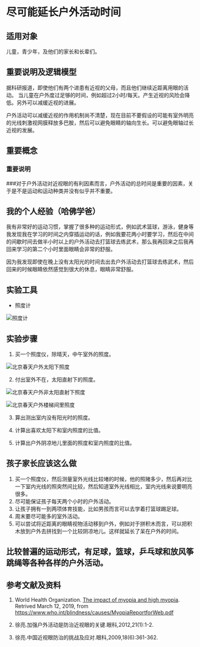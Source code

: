 # 尽可能延长户外活动时间

## 适用对象

儿童，青少年，及他们的家长和长辈们。

## 重要说明及逻辑模型

据科研报道，即使他们有两个进患有近视的父母，而且他们继续近距离用眼的活动。
当儿童在户外度过足够的时间，例如超过2小时/每天。产生近视的风险会降低。另外可以减缓近视的进展。

户外活动可以减缓近视的作用机制尚不清楚，现在目前不要假设的可能有室外明亮的光线刺激视网膜释放多巴胺，然后可以避免眼睛的轴向生长。可以避免眼轴过长近视的发展。

## 重要概念

### 重要说明
###对于户外活动对近视眼的有利因素而言，户外活动的总时间是重要的因素，关于是不是运动和运动种类并没有似乎并不重要。

## 我的个人经验（哈佛学爸）

我有非常好的运动习惯，掌握了很多种的运动形式，例如武术篮球，游泳，健身等我发现我在学习的时间之内穿插运动的话，例如我要花两小时要学习，然后在中间的间歇时间去做半小时以上的户外活动去打篮球去练武术，那么我再回来之后我再回来学习的第二个小时里面眼睛会非常的舒服。

因为我发现即使在晚上没有太阳光的时间去出去户外活动去打篮球去练武术，然后回来的时候眼睛依然感觉到很大的休息，眼睛非常舒服。

## 实验工具

- 照度计

![照度计](/images/章6-儿童及青少年的眼睛保护方案/延长户外活动时间/照度测量仪.jpg)

## 实验步骤

1. 买一个照度仪，除晴天，中午室外的照度。

![北京春天户外太阳下照度](/images/章6-儿童及青少年的眼睛保护方案/延长户外活动时间/北京春天户外太阳下照度.jpg)

2. 付出室外不在，太阳直射下的照度。

![北京春天户外非太阳直射下照度](/images/章6-儿童及青少年的眼睛保护方案/延长户外活动时间/北京春天户外非太阳直射下照度.jpg)

![北京春天户外楼梯间里照度](/images/章6-儿童及青少年的眼睛保护方案/延长户外活动时间/北京春天户外楼梯间里照度.jpg)

3. 算出测出室内没有阳光时的照度。


4. 计算出喜欢太阳下和室内照度的比值。
5. 计算出户外阴凉地儿里面的照度和室内照度的比值。

## 孩子家长应该这么做

1. 买一个照度仪，然后测量室外光线比较堵的时候，他的照赌多少，然后再对比一下室内光线的照突然间比较，然后知道室外光线相比，室内光线来说要明亮很多。
2. 尽可能保证孩子每天两个小时的户外活动。
3. 让孩子拥有一到两项体育技能，比如男孩而言可以去学着打篮球踢足球。
4. 周末要尽可能多的室外活动。
5. 可以尝试将近距离的眼睛视物活动移到户外，例如对于拼积木而言，可以把积木放到户外去拼找到一个比较阴凉地儿。这样就延长了呆在户外的时间。

## 比较普遍的运动形式，有足球，篮球，乒乓球和放风筝跳绳等各种各样的户外活动。

## 参考文献及资料

1. World Health Organization. [The impact of myopia and high myopia](https://www.who.int/blindness/causes/MyopiaReportforWeb.pdf). Retrived March 12, 2019, from https://www.who.int/blindness/causes/MyopiaReportforWeb.pdf

2. 徐亮.加强户外活动是防治近视眼的关键.眼科,2012,21(1):1-2.

3. 徐亮.中国近视眼防治的挑战及应对.眼科,2009,18(6):361-362.


